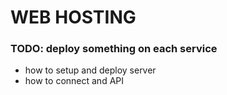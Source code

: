 # WEB HOSTING
	
### TODO: deploy something on each service
- how to setup and deploy server
- how to connect and API

